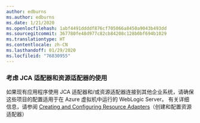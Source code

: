 ```yaml
---
author: edburns
ms.author: edburns
ms.date: 1/21/2020
ms.openlocfilehash: 1abf4491ddddf876cf705066a8450a9043b493dd
ms.sourcegitcommit: 367780fe48d977c82cb84208c128b0bf694b1029
ms.translationtype: HT
ms.contentlocale: zh-CN
ms.lasthandoff: 01/29/2020
ms.locfileid: "76830955"
---
```

### <a name="account-for-the-use-of-jca-adapters-and-resource-adapters"></a>考虑 JCA 适配器和资源适配器的使用

如果现有应用程序使用 JCA 适配器和/或资源适配器连接到其他企业系统，请确保这些项目的配置适用于在 Azure 虚拟机中运行的 WebLogic Server。 有关详细信息，请参阅 [Creating and Configuring Resource Adapters](https://docs.oracle.com/middleware/12213/wls/ADAPT/creating.htm)（创建和配置资源适配器）
